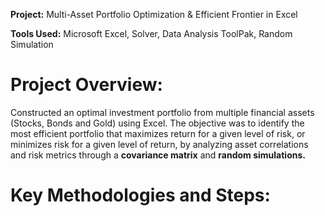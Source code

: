 **Project:**
 Multi-Asset Portfolio Optimization & Efficient Frontier in Excel

**Tools Used:**
Microsoft Excel, Solver, Data Analysis ToolPak, Random Simulation

# Project Overview:
Constructed an optimal investment portfolio from multiple financial assets (Stocks, Bonds and Gold) using Excel. The objective was to identify the most efficient portfolio that maximizes return for a given level of risk, or minimizes risk for a given level of return, by analyzing asset correlations and risk metrics through a **covariance matrix** and **random simulations.**

# Key Methodologies and Steps:
